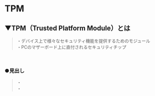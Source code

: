 # TPM

## ▼TPM（Trusted Platform Module）とは
>・デバイス上で様々なセキュリティ機能を提供するためのモジュール<br>
>・PCのマザーボード上に直付されるセキュリティチップ<br>
<br>

### ●見出し
>・<br>
>・<br>
<br>
